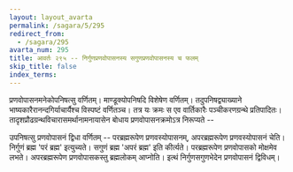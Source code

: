```yaml
---
layout: layout_avarta
permalink: /sagara/5/295
redirect_from:
  - /sagara/295
avarta_num: 295
title: आवर्तः २९५ -- निर्गुणप्रणवोपासनस्य सगुणप्रणवोपासनस्य च फलम्
skip_title: false
index_terms: 
---
```


प्रणवोपासनमनेकोपनिषत्सु वर्णितम्। माण्डूक्योपनिषदि विशेषेण वर्णितम्।
तदुपनिषद्व्याख्याने भाष्यकारैरानन्दगिर्याचार्यैश्च विस्पष्टं वर्णितञ्च। तत्र यः
क्रमः स एव वार्तिकारैः पञ्चीकरणग्रन्थे प्रतिपादितः। तादृशप्रौढग्रन्थविचारासमर्थानामनायासेन बोधाय प्रणवोपासनक्रमोऽत्र निरूप्यते --

उपनिषत्सु प्रणवोपासनं द्विधा वर्णितम् -- परब्रह्मरूपेण प्रणवस्योपासनम्,
अपरब्रह्मरूपेण प्रणवस्योपासनं चेति। निर्गुणं ब्रह्म 'परं ब्रह्म' इत्युच्यते।
सगुणं ब्रह्म 'अपरं ब्रह्म' इति कीर्त्यते। परब्रह्मरूपेण प्रणवोपासको
मोक्षमेव लभते। अपरब्रह्मरूपेण प्रणवोपासकस्तु ब्रह्मलोकम् आप्नोति।
इत्थं निर्गुणसगुणभेदेन प्रणवोपासनं द्विविधम्।
